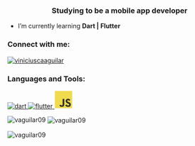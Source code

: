 <h3 align="center">Studying to be a mobile app developer</h3>

- I’m currently learning **Dart | Flutter**

<h3 align="left">Connect with me:</h3>
<p align="left">
<a href="https://linkedin.com/in/viniciuscaaguilar" target="blank"><img align="center" src="https://raw.githubusercontent.com/rahuldkjain/github-profile-readme-generator/master/src/images/icons/Social/linked-in-alt.svg" alt="viniciuscaaguilar" height="30" width="40" /></a>
</p>

<h3 align="left">Languages and Tools:</h3>
<p align="left"> <a href="https://dart.dev" target="_blank" rel="noreferrer"> <img src="https://www.vectorlogo.zone/logos/dartlang/dartlang-icon.svg" alt="dart" width="40" height="40"/> </a> <a href="https://flutter.dev" target="_blank" rel="noreferrer"> <img src="https://www.vectorlogo.zone/logos/flutterio/flutterio-icon.svg" alt="flutter" width="40" height="40"/> </a> <a href="https://developer.mozilla.org/en-US/docs/Web/JavaScript" target="_blank" rel="noreferrer"> <img src="https://raw.githubusercontent.com/devicons/devicon/master/icons/javascript/javascript-original.svg" alt="javascript" width="40" height="40"/> </a> </p>

<p><img align="left" src="https://github-readme-stats.vercel.app/api/top-langs?username=vaguilar09&show_icons=true&locale=en&layout=compact" alt="vaguilar09" /></p>

<p>&nbsp;<img align="center" src="https://github-readme-stats.vercel.app/api?username=vaguilar09&show_icons=true&locale=en" alt="vaguilar09" /></p>

<p><img align="center" src="https://github-readme-streak-stats.herokuapp.com/?user=vaguilar09&" alt="vaguilar09" /></p>
